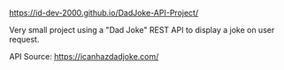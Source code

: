 https://id-dev-2000.github.io/DadJoke-API-Project/

Very small project using a "Dad Joke" REST API to display a joke on user request.

API Source: https://icanhazdadjoke.com/

